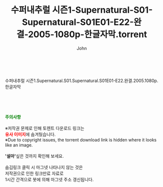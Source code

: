﻿---
layout: post
title:  "수퍼내추럴 시즌1-Supernatural-S01-Supernatural-S01E01-E22-완결-2005-1080p-한글자막.torrent"
author: John
categories: [ 드라마 ]
tags: [  ]
image:  
description: "수퍼내추럴 시즌1-Supernatural-S01-Supernatural-S01E01-E22-완결-2005-1080p-한글자막 torrent 정보 공유"
toc: true
toc_sticky: true
---

<br>
<div class="view-img">
<img alt="" class="img-tag" content="http://torrentmobile62.com/data/file/drama/2041236361_uXaiIjUw_02818090d3915a752c79c26afaf862049a7997c3.jpg" itemprop="image" src="http://torrentmobile62.com/data/file/drama/2041236361_uXaiIjUw_02818090d3915a752c79c26afaf862049a7997c3.jpg"/></div><div class="view-content" itemprop="description">
<p>수퍼내추럴 시즌1.Supernatural.S01.Supernatural.S01E01-E22.완결.2005.1080p.한글자막<br/></p> </div>
    
<br><br><br>
<p data-ke-size="size16"><b><span style="color: green;">주의사항</span></b><br /><br />※저작권 문제로 인해 토렌트 다운로드 링크는<br /><b><span style="color: red;">유사 이미지</span></b>에 숨겨뒀습니다.<br />※Due to copyright issues, the torrent download link is hidden where it looks like an image.<br /><br /><b>'설마'</b>싶은 것까지 확인해 보세요.<br /><br />숨김링크 클릭 시 마그넷 나타나지 않는 것은<br />저작권으로 인한 링크만료 자료로<br />1시간 간격으로 봇에 의해 마그넷 주소 갱신됩니다.</p>
